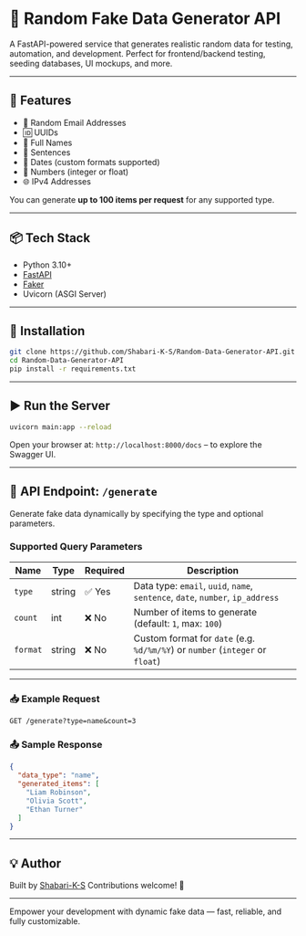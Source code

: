 # 🎲 Random Fake Data Generator API

A FastAPI-powered service that generates realistic random data for testing, automation, and development. Perfect for frontend/backend testing, seeding databases, UI mockups, and more.

---

## 🚀 Features

- 📧 Random Email Addresses  
- 🆔 UUIDs  
- 👤 Full Names  
- 📝 Sentences  
- 📅 Dates (custom formats supported)  
- 🔢 Numbers (integer or float)  
- 🌐 IPv4 Addresses  

You can generate **up to 100 items per request** for any supported type.

---

## 📦 Tech Stack

- Python 3.10+
- [FastAPI](https://fastapi.tiangolo.com/)
- [Faker](https://faker.readthedocs.io/)
- Uvicorn (ASGI Server)

---

## 🔧 Installation

```bash
git clone https://github.com/Shabari-K-S/Random-Data-Generator-API.git
cd Random-Data-Generator-API
pip install -r requirements.txt
````

---

## ▶️ Run the Server

```bash
uvicorn main:app --reload
```

Open your browser at:
`http://localhost:8000/docs` – to explore the Swagger UI.

---

## 📌 API Endpoint: `/generate`

Generate fake data dynamically by specifying the type and optional parameters.

### Supported Query Parameters

| Name     | Type   | Required | Description                                                                    |
| -------- | ------ | -------- | ------------------------------------------------------------------------------ |
| `type`   | string | ✅ Yes    | Data type: `email`, `uuid`, `name`, `sentence`, `date`, `number`, `ip_address` |
| `count`  | int    | ❌ No     | Number of items to generate (default: `1`, max: `100`)                         |
| `format` | string | ❌ No     | Custom format for `date` (e.g. `%d/%m/%Y`) or `number` (`integer` or `float`)  |

---

### 📥 Example Request

```
GET /generate?type=name&count=3
```

### 📤 Sample Response

```json
{
  "data_type": "name",
  "generated_items": [
    "Liam Robinson",
    "Olivia Scott",
    "Ethan Turner"
  ]
}
```

---

## 💡 Author

Built by [Shabari-K-S](https://github.com/Shabari-K-S)
Contributions welcome! 🙌

---

Empower your development with dynamic fake data — fast, reliable, and fully customizable.


